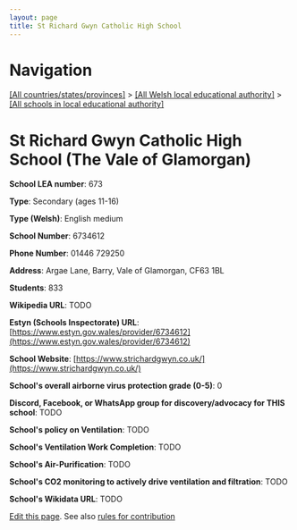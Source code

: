 ```yaml
---
layout: page
title: St Richard Gwyn Catholic High School
---
```

# Navigation

[[All countries/states/provinces]](../../..) > [[All Welsh local educational authority]](../..) > [[All schools in local educational authority]](..)

# St Richard Gwyn Catholic High School (The Vale of Glamorgan)

**School LEA number**: 673

**Type**: Secondary (ages 11-16)

**Type (Welsh)**: English medium

**School Number**: 6734612

**Phone Number**: 01446 729250

**Address**: Argae Lane, Barry, Vale of Glamorgan, CF63 1BL

**Students**: 833

**Wikipedia URL**: TODO

**Estyn (Schools Inspectorate) URL**: [https://www.estyn.gov.wales/provider/6734612](https://www.estyn.gov.wales/provider/6734612)

**School Website**: [https://www.strichardgwyn.co.uk/](https://www.strichardgwyn.co.uk/)

**School's overall airborne virus protection grade (0-5)**: 0

**Discord, Facebook, or WhatsApp group for discovery/advocacy for THIS school**: TODO

**School's policy on Ventilation**: TODO

**School's Ventilation Work Completion**: TODO

**School's Air-Purification**: TODO

**School's CO2 monitoring to actively drive ventilation and filtration**: TODO

**School's Wikidata URL**: TODO




[Edit this page](https://github.com/VentilationProject/Wales/edit/prif/./The_Vale_of_Glamorgan/St_Richard_Gwyn_Catholic_High_School.md). See also [rules for contribution](../../../contribution-rules/)